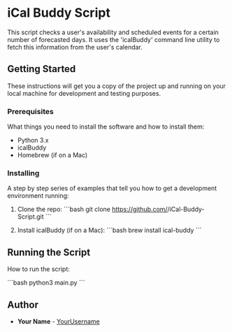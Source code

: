 # iCal Buddy Script

This script checks a user's availability and scheduled events for a certain number of forecasted days. It uses the 'icalBuddy' command line utility to fetch this information from the user's calendar.

## Getting Started

These instructions will get you a copy of the project up and running on your local machine for development and testing purposes.

### Prerequisites

What things you need to install the software and how to install them:

* Python 3.x
* icalBuddy
* Homebrew (if on a Mac)

### Installing

A step by step series of examples that tell you how to get a development environment running:

1. Clone the repo:
\```bash
git clone https://github.com/<YourUsername>/iCal-Buddy-Script.git
\```

2. Install icalBuddy (if on a Mac):
\```bash
brew install ical-buddy
\```

## Running the Script

How to run the script:

\```bash
python3 main.py
\```

## Author

* **Your Name** - [YourUsername](https://github.com/YourUsername)
